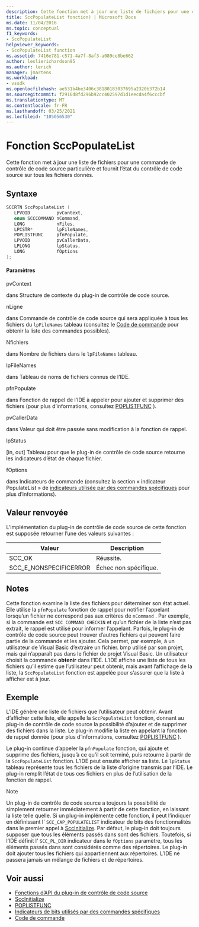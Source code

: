 ```yaml
---
description: Cette fonction met à jour une liste de fichiers pour une commande de contrôle de code source particulière et fournit l’état du contrôle de code source sur tous les fichiers donnés.
title: SccPopulateList fonction) | Microsoft Docs
ms.date: 11/04/2016
ms.topic: conceptual
f1_keywords:
- SccPopulateList
helpviewer_keywords:
- SccPopulateList function
ms.assetid: 7416e781-c571-4a7f-8af3-a089ce8be662
author: leslierichardson95
ms.author: lerich
manager: jmartens
ms.workload:
- vssdk
ms.openlocfilehash: ae531b4be3406c38180183037695a2320b372b14
ms.sourcegitcommit: f2916d8fd296b92cc402597d1d1eecda4f6cccbf
ms.translationtype: MT
ms.contentlocale: fr-FR
ms.lasthandoff: 03/25/2021
ms.locfileid: "105056530"
---
```

# <a name="sccpopulatelist-function"></a>Fonction SccPopulateList
Cette fonction met à jour une liste de fichiers pour une commande de contrôle de code source particulière et fournit l’état du contrôle de code source sur tous les fichiers donnés.

## <a name="syntax"></a>Syntaxe

```cpp
SCCRTN SccPopulateList (
   LPVOID          pvContext,
   enum SCCCOMMAND nCommand,
   LONG            nFiles,
   LPCSTR*         lpFileNames,
   POPLISTFUNC     pfnPopulate,
   LPVOID          pvCallerData,
   LPLONG          lpStatus,
   LONG            fOptions
);
```

#### <a name="parameters"></a>Paramètres
 pvContext

dans Structure de contexte du plug-in de contrôle de code source.

 nLigne

dans Commande de contrôle de code source qui sera appliquée à tous les fichiers du `lpFileNames` tableau (consultez le [Code de commande](../extensibility/command-code-enumerator.md) pour obtenir la liste des commandes possibles).

 Nfichiers

dans Nombre de fichiers dans le `lpFileNames` tableau.

 lpFileNames

dans Tableau de noms de fichiers connus de l’IDE.

 pfnPopulate

dans Fonction de rappel de l’IDE à appeler pour ajouter et supprimer des fichiers (pour plus d’informations, consultez [POPLISTFUNC](../extensibility/poplistfunc.md) ).

 pvCallerData

dans Valeur qui doit être passée sans modification à la fonction de rappel.

 lpStatus

[in, out] Tableau pour que le plug-in de contrôle de code source retourne les indicateurs d’état de chaque fichier.

 fOptions

dans Indicateurs de commande (consultez la section « indicateur PopulateList » de [indicateurs utilisée par des commandes spécifiques](../extensibility/bitflags-used-by-specific-commands.md) pour plus d’informations).

## <a name="return-value"></a>Valeur renvoyée
 L’implémentation du plug-in de contrôle de code source de cette fonction est supposée retourner l’une des valeurs suivantes :

|Valeur|Description|
|-----------|-----------------|
|SCC_OK|Réussite.|
|SCC_E_NONSPECIFICERROR|Échec non spécifique.|

## <a name="remarks"></a>Notes
 Cette fonction examine la liste des fichiers pour déterminer son état actuel. Elle utilise la `pfnPopulate` fonction de rappel pour notifier l’appelant lorsqu’un fichier ne correspond pas aux critères de `nCommand` . Par exemple, si la commande est `SCC_COMMAND_CHECKIN` et qu’un fichier de la liste n’est pas extrait, le rappel est utilisé pour informer l’appelant. Parfois, le plug-in de contrôle de code source peut trouver d’autres fichiers qui peuvent faire partie de la commande et les ajouter. Cela permet, par exemple, à un utilisateur de Visual Basic d’extraire un fichier. bmp utilisé par son projet, mais qui n’apparaît pas dans le fichier de projet Visual Basic. Un utilisateur choisit la commande **obtenir** dans l’IDE. L’IDE affiche une liste de tous les fichiers qu’il estime que l’utilisateur peut obtenir, mais avant l’affichage de la liste, la `SccPopulateList` fonction est appelée pour s’assurer que la liste à afficher est à jour.

## <a name="example"></a>Exemple
 L’IDE génère une liste de fichiers que l’utilisateur peut obtenir. Avant d’afficher cette liste, elle appelle la `SccPopulateList` fonction, donnant au plug-in de contrôle de code source la possibilité d’ajouter et de supprimer des fichiers dans la liste. Le plug-in modifie la liste en appelant la fonction de rappel donnée (pour plus d’informations, consultez [POPLISTFUNC](../extensibility/poplistfunc.md) ).

 Le plug-in continue d’appeler la `pfnPopulate` fonction, qui ajoute et supprime des fichiers, jusqu’à ce qu’il soit terminé, puis retourne à partir de la `SccPopulateList` fonction. L’IDE peut ensuite afficher sa liste. Le `lpStatus` tableau représente tous les fichiers de la liste d’origine transmis par l’IDE. Le plug-in remplit l’état de tous ces fichiers en plus de l’utilisation de la fonction de rappel.

> [!NOTE]
> Un plug-in de contrôle de code source a toujours la possibilité de simplement retourner immédiatement à partir de cette fonction, en laissant la liste telle quelle. Si un plug-in implémente cette fonction, il peut l’indiquer en définissant l' `SCC_CAP_POPULATELIST` indicateur de bits des fonctionnalités dans le premier appel à [SccInitialize](../extensibility/sccinitialize-function.md). Par défaut, le plug-in doit toujours supposer que tous les éléments passés dans sont des fichiers. Toutefois, si l’IDE définit l' `SCC_PL_DIR` indicateur dans le `fOptions` paramètre, tous les éléments passés dans sont considérés comme des répertoires. Le plug-in doit ajouter tous les fichiers qui appartiennent aux répertoires. L’IDE ne passera jamais un mélange de fichiers et de répertoires.

## <a name="see-also"></a>Voir aussi
- [Fonctions d’API du plug-in de contrôle de code source](../extensibility/source-control-plug-in-api-functions.md)
- [SccInitialize](../extensibility/sccinitialize-function.md)
- [POPLISTFUNC](../extensibility/poplistfunc.md)
- [Indicateurs de bits utilisés par des commandes spécifiques](../extensibility/bitflags-used-by-specific-commands.md)
- [Code de commande](../extensibility/command-code-enumerator.md)
